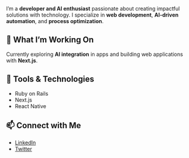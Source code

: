 <p>I’m a <strong>developer and AI enthusiast</strong> passionate about creating impactful solutions with technology. I specialize in <strong>web development</strong>, <strong>AI-driven automation</strong>, and <strong>process optimization</strong>.</p>

<h2>🚀 What I’m Working On</h2>
<p>Currently exploring <strong>AI integration</strong> in apps and building web applications with <strong>Next.js</strong>.</p>

<h2>🔧 Tools & Technologies</h2>
<ul>
  <li>Ruby on Rails</li>
  <li>Next.js</li>
  <li>React Native</li>
</ul>

<h2>📫 Connect with Me</h2>
<ul>
  <li><a href="https://linkedin.com/in/igzt" target="_blank">LinkedIn</a></li>
  <li><a href="https://x.com/igzanotto" target="_blank">Twitter</a></li>
</ul>
